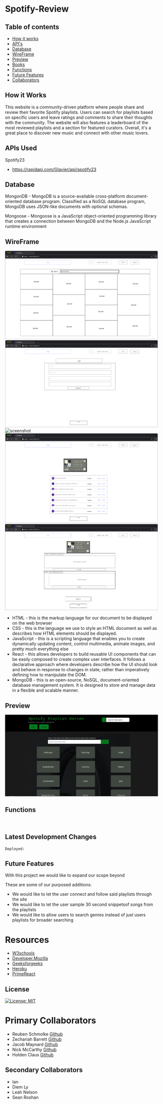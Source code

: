 # Spotify-Review

## Table of contents
* [How it works](#how-it-works)
* [API's](#apis-used)
* [Database](#database)
* [WireFrame](#wireframe)
* [Preview](#preview)
* [Books](#Books-page)
* [Functions](#functions)
* [Future Features](#future-features)
* [Collaborators](#collaborators)

## How it Works

This website is a community-driven platform where people share and review their favorite Spotify playlists. Users can search for playlists based on specific users and leave ratings and comments to share their thoughts with the community. The website will also features a leaderboard of the most reviewed playlists and a section for featured curators. Overall, it's a great place to discover new music and connect with other music lovers.

## APIs Used

Spotify23
- https://rapidapi.com/Glavier/api/spotify23

## Database

MongonDB
    - MongoDB is a source-available cross-platform document-oriented database program. Classified as a NoSQL database program, MongoDB uses JSON-like documents with optional schemas.

Mongoose
    - Mongoose is a JavaScript object-oriented programming library that creates a connection between MongoDB and the Node.js JavaScript runtime environment

## WireFrame

![sceenshot](./images/wirefram%20homepage.png)
![sceenshot](./images/wireframe%20signup.png)
![sceenshot](./images/login.jpeg)
![sceenshot](./images/wireframe%20commentpage.png)
![sceenshot](./images/wireframe%20thread.png)

- HTML - this is the markup language for our document to be displayed on the web browser
- CSS - this is the language we use to style an HTML document as well as describes how HTML elements should be displayed.
- JavaScript - this  is a scripting language that enables you to create dynamically updating content, control multimedia, animate images, and pretty much everything else
- React - this allows developers to build reusable UI components that can be easily composed to create complex user interfaces. It follows a declarative approach where developers describe how the UI should look and behave in response to changes in state, rather than imperatively defining how to manipulate the DOM.
- MongoDB - this is an open-source, NoSQL, document-oriented database management system. It is designed to store and manage data in a flexible and scalable manner.

## Preview
![sceenshot](./images/preview.JPG)

## Functions
![<img src="homepage.jpeg" width="250"/>](images/homepage.jpeg)
![<img src="profilepage.jpeg" width="250"/>](images/profilepage.jpeg)
![<img src="login.jpeg" width="250"/>](images/login.jpeg)
![<img src="signup.jpeg" width="250"/>](images/signup.jpeg)
![<img src="joindiscussion.jpeg" width="250"/>](images/joindiscussion.jpeg)

## Latest Development Changes
```
Deployed: 
```

## Future Features
With this project we would like to expand our scope beyond

These are some of our purposed additions:
- We would like to let the user connect and follow said playlists through the site
- We would like to let the user sample 30 second snippetsof songs from the playlists
- We would like to allow users to search genres instead of just users playlists for broader searching


# Resources
- [W3schools](https://www.w3schools.com)
- [Developer.Mozilla](https://developer.mozilla.org/en-US)
- [Geeksforgeeks](https://www.geeksforgeeks.org/javascript)
- [Heroku](https://heroku.com/login)
- [PrimeReact](https://primereact.org)

## License
 [![License: MIT](https://img.shields.io/badge/License-MIT-yellow.svg)](https://opensource.org/licenses/MIT) 

# Primary Collaborators
- Reuben Schmolke [Github](https://github.com/RoobyDoobster)
- Zechariah Barrett [Github](https://github.com/ZechB7)
- Jacob Maynard [Github](https://github.com/Maynardj123)
- Nick McCarthy [Github](https://github.com/Nick-McCarthy)
- Holden Claus [Github](https://github.com/HoldyClaus)

## Secondary Collaborators
- Ian 
- Diem Ly
- Leah Nelson
- Sean Roshan